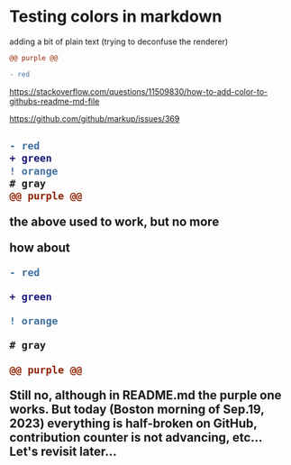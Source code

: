 # Testing colors in markdown

adding a bit of plain text (trying to deconfuse the renderer)

```diff
@@ purple @@
```

```diff
- red
```

https://stackoverflow.com/questions/11509830/how-to-add-color-to-githubs-readme-md-file

https://github.com/github/markup/issues/369

<h2>

```diff
- red
+ green
! orange
# gray
@@ purple @@
```

the above used to work, but no more

how about

```diff
- red
```

```diff
+ green
```

```diff
! orange
```

```diff
# gray
```

```diff
@@ purple @@
```

Still no, although in README.md the purple one works. But today (Boston morning of Sep.19, 2023) everything is half-broken on GitHub,
contribution counter is not advancing, etc... Let's revisit later...
